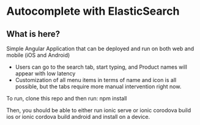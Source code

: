 # Autocomplete with ElasticSearch

## What is here?

Simple Angular Application that can be deployed and run on both web and mobile (iOS and Android)

- Users can go to the search tab, start typing, and Product names will appear with low latency
- Customization of all menu items in terms of name and icon is all possible, but the tabs require more manual intervention right now.

To run, clone this repo and then run: npm install

Then, you should be able to either run ionic serve or ionic corodova build ios or ionic cordova build android and install on a device.



